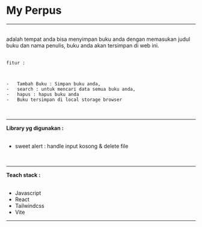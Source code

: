 # **My Perpus**
<hr>
<br>
    adalah tempat anda bisa menyimpan buku anda dengan memasukan judul buku dan nama penulis,
     buku anda akan tersimpan di web ini.

<br>
<br>

    fitur : 



    -   Tambah Buku : Simpan buku anda, 
    -   search : untuk mencari data semua buku anda,
    -   hapus : hapus buku anda
    -   Buku tersimpan di local storage browser

<br>

<hr>

**Library yg digunakan :**
<br>
<br>
-   sweet alert : handle input kosong & delete file

<br>
<hr>

**Teach stack :**
<br>
<br>
-   Javascript
-   React
-   Tailwindcss
-   Vite
<hr>